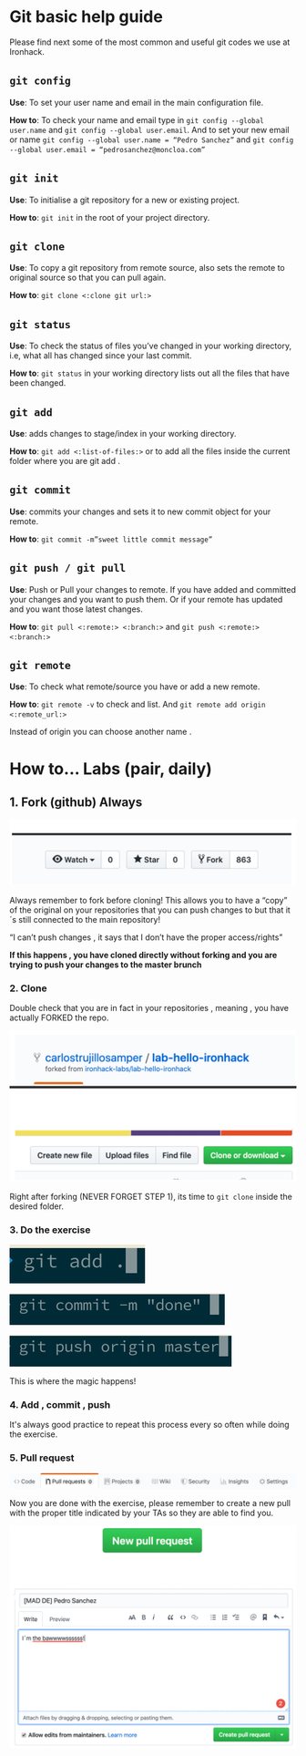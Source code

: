 # Git basic help guide

Please find next some of the most common and useful git codes we use at Ironhack.

## `git config`

**Use**: To set your user name and email in the main
configuration file.

**How to**: To check your name and email type in `git config --global user.name` and `git config --global user.email`. And to set your new email or name `git config --global user.name = “Pedro Sanchez”` and `git config --global user.email =
“pedrosanchez@moncloa.com”`

## `git init`

**Use**: To initialise a git repository for a new or
existing project.

**How to**: `git init` in the root of your project directory.

## `git clone`

**Use**: To copy a git repository from remote source,
also sets the remote to original source so that you can pull again.

**How to**: `git clone <:clone git url:>`

## `git status`

**Use**: To check the status of files you’ve changed in
your working directory, i.e, what all has changed
since your last commit.

**How to**: `git status` in your working directory lists
out all the files that have been changed.

## `git add`

**Use**: adds changes to stage/index in your working directory.

**How to**: `git add <:list-of-files:>` or to add all the files inside the current folder where you are git
add .

## `git commit`

**Use**: commits your changes and sets it to new commit object for your remote.

**How to**: `git commit -m”sweet little commit message”`

## `git push / git pull`

**Use**: Push or Pull your changes to remote. If you
have added and committed your changes and you
want to push them. Or if your remote has updated
and you want those latest changes.

**How to**: `git pull <:remote:> <:branch:>` and `git
push <:remote:> <:branch:>`

## `git remote`

**Use**: To check what remote/source you have or
add a new remote.

**How to**: `git remote -v` to check and list. And `git
remote add origin <:remote_url:>`

Instead of origin you can choose another name .

# How to... Labs (pair, daily)

## 1. Fork (github) Always

![alt text](https://github.com/webmad1019-1/git-basic-help-guide/blob/master/img/fork0.png?raw=true "")

Always remember to fork before cloning! This
allows you to have a “copy” of the original on your
repositories that you can push changes to but that it
´s still connected to the main repository!

“I can’t push changes , it says that I don’t have the
proper access/rights”

**If this happens , you have cloned directly without
forking and you are trying to push your changes to the master brunch**

### 2. Clone

Double check that you are in fact in your
repositories , meaning , you have actually FORKED
the repo.

![alt text](https://github.com/webmad1019-1/git-basic-help-guide/blob/master/img/fork.png?raw=true "")

Right after forking (NEVER FORGET STEP 1), its
time to `git clone` inside the desired folder.

### 3. Do the exercise

![alt text](https://github.com/webmad1019-1/git-basic-help-guide/blob/master/img/screenshot0.png?raw=true "")

![alt text](https://github.com/webmad1019-1/git-basic-help-guide/blob/master/img/screenshot1.png?raw=true "")

![alt text](https://github.com/webmad1019-1/git-basic-help-guide/blob/master/img/screenshot2.png?raw=true "")

This is where the magic happens!

### 4. Add , commit , push

It's always good practice to repeat this process every so often while doing the exercise.

### 5. Pull request

![alt text](https://github.com/webmad1019-1/git-basic-help-guide/blob/master/img/PR0.png?raw=true "")

Now you are done with the exercise, please remember to create a new pull with the proper title indicated by your TAs so they are able to find you.

![alt text](https://github.com/webmad1019-1/git-basic-help-guide/blob/master/img/PR1.png?raw=true "")

